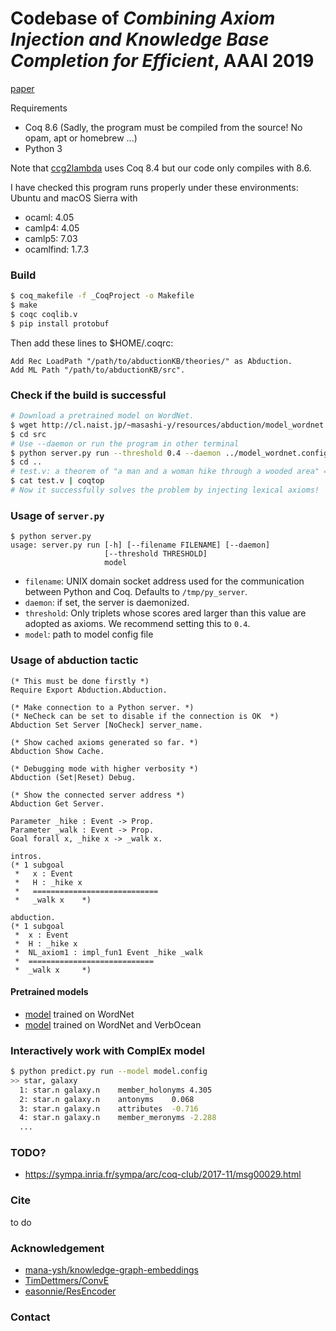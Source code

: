 # Codebase of _Combining Axiom Injection and Knowledge Base Completion for Efficient_, AAAI 2019

[paper](/tmp)

Requirements
* Coq 8.6 (Sadly, the program must be compiled from the source! No opam, apt or homebrew ...)
* Python 3

Note that [ccg2lambda](https://github.com/mynlp/ccg2lambda) uses Coq 8.4 but our code only compiles with 8.6.

I have checked this program runs properly under these environments:
Ubuntu and macOS Sierra with
* ocaml: 4.05
* camlp4: 4.05
* camlp5: 7.03
* ocamlfind: 1.7.3

### Build
```sh
$ coq_makefile -f _CoqProject -o Makefile
$ make
$ coqc coqlib.v
$ pip install protobuf
```

Then add these lines to $HOME/.coqrc:

```
Add Rec LoadPath "/path/to/abductionKB/theories/" as Abduction.
Add ML Path "/path/to/abductionKB/src".
```

### Check if the build is successful

```sh
# Download a pretrained model on WordNet.
$ wget http://cl.naist.jp/~masashi-y/resources/abduction/model_wordnet.config
$ cd src
# Use --daemon or run the program in other terminal
$ python server.py run --threshold 0.4 --daemon ../model_wordnet.config 
$ cd .. 
# test.v: a theorem of "a man and a woman hike through a wooded area" => "a man and a woman walk through a wooded area"
$ cat test.v | coqtop
# Now it successfully solves the problem by injecting lexical axioms!
```

### Usage of `server.py`

```
$ python server.py
usage: server.py run [-h] [--filename FILENAME] [--daemon]
                     [--threshold THRESHOLD]
                     model
```

* `filename`: UNIX domain socket address used for the communication between Python and Coq. Defaults to `/tmp/py_server`.
* `daemon`:  if set, the server is daemonized.
* `threshold`: Only triplets whose scores ared larger than this value are adopted as axioms. We recommend setting this to `0.4`. 
* `model`: path to model config file

### Usage of abduction tactic

```coq
(* This must be done firstly *)
Require Export Abduction.Abduction.

(* Make connection to a Python server. *)
(* NeCheck can be set to disable if the connection is OK  *)
Abduction Set Server [NoCheck] server_name.

(* Show cached axioms generated so far. *)
Abduction Show Cache.

(* Debugging mode with higher verbosity *)
Abduction (Set|Reset) Debug.

(* Show the connected server address *)
Abduction Get Server.

Parameter _hike : Event -> Prop.
Parameter _walk : Event -> Prop.
Goal forall x, _hike x -> _walk x.

intros.
(* 1 subgoal
 *   x : Event
 *   H : _hike x
 *   ============================
 *   _walk x    *)

abduction.
(* 1 subgoal
 *  x : Event
 *  H : _hike x
 *  NL_axiom1 : impl_fun1 Event _hike _walk
 *  ============================
 *  _walk x     *)  
```

#### Pretrained models

- [model](http://cl.naist.jp/~masashi-y/resources/abduction/model_wordnet.config) trained on WordNet
- [model](http://cl.naist.jp/~masashi-y/resources/abduction/model_wordnet_verbocean.config) trained on WordNet and VerbOcean

### Interactively work with ComplEx model

```sh
$ python predict.py run --model model.config
>> star, galaxy
  1: star.n	galaxy.n	member_holonyms	4.305
  2: star.n	galaxy.n	antonyms	0.068
  3: star.n	galaxy.n	attributes	-0.716
  4: star.n	galaxy.n	member_meronyms	-2.288
  ...
```

### TODO?
* https://sympa.inria.fr/sympa/arc/coq-club/2017-11/msg00029.html

### Cite

to do

### Acknowledgement

- [mana-ysh/knowledge-graph-embeddings](https://github.com/mana-ysh/knowledge-graph-embeddings)
- [TimDettmers/ConvE](https://github.com/TimDettmers/ConvE)
- [easonnie/ResEncoder](https://github.com/easonnie/ResEncoder)

### Contact